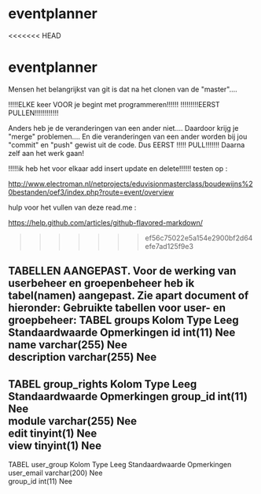 eventplanner
============
<<<<<<< HEAD

eventplanner
============

Mensen het belangrijkst van git is dat na het clonen van de "master"....

!!!!!ELKE keer VOOR je begint met programmeren!!!!!!
          !!!!!!!!!EERST PULLEN!!!!!!!!!!!!
          
Anders heb je de veranderingen van een ander niet....
Daardoor krijg je "merge" problemen....
En die veranderingen van een ander worden bij jou "commit" en "push" gewist uit de code.
Dus EERST !!!!! PULL!!!!!!! Daarna zelf aan het werk gaan!

!!!!!ik heb het voor elkaar add insert update en delete!!!!!!
testen op : 

http://www.electroman.nl/netprojects/eduvisionmasterclass/boudewijns%20bestanden/oef3/index.php?route=event/overview

hulp voor het vullen van deze read.me : 

https://help.github.com/articles/github-flavored-markdown/
>>>>>>> ef56c75022e5a154e2900bf2d64efe7ad125f9e3

TABELLEN AANGEPAST. 
Voor de werking van userbeheer en groepenbeheer heb ik tabel(namen) aangepast. Zie apart document of hieronder:
Gebruikte tabellen voor user- en groepbeheer:
TABEL groups
Kolom	Type	Leeg	Standaardwaarde	Opmerkingen
id	int(11)	Nee 	 	 
name	varchar(255)	Nee 	 	 
description	varchar(255)	Nee 
-------------------------------------------------------------
TABEL group_rights
Kolom	Type	Leeg	Standaardwaarde	Opmerkingen
group_id	int(11)	Nee 	 	 
module	varchar(255)	Nee 	 	 
edit	tinyint(1)	Nee 	 	 
view	tinyint(1)	Nee 	 	 
---------------------------------------------------------------
TABEL user_group
Kolom	Type	Leeg	Standaardwaarde	Opmerkingen
user_email	varchar(200)	Nee 	 	 
group_id	int(11)	Nee 	 	 

